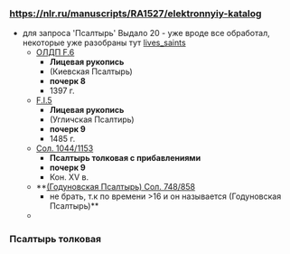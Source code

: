 ### https://nlr.ru/manuscripts/RA1527/elektronnyiy-katalog

- для запроса 'Псалтырь' Выдало 20 - уже вроде все обработал, некоторые уже разобраны тут [lives_saints][lives_saints]
    - [ОЛДП F.6](https://nlr.ru/manuscripts/RA1527/elektronnyiy-katalog?ab=44E98E44-F6A7-43BB-BD45-C56BC603E93D)
        - **Лицевая рукопись**
        - (Киевская Псалтырь)
        - **почерк 8**
        - 1397 г.
    - [F.I.5](https://nlr.ru/manuscripts/RA1527/elektronnyiy-katalog?ab=4D47373D-837D-41A0-9C42-CC051E205AB8)
        - **Лицевая рукопись**
        - (Угличская Псалтирь)
        - **почерк 9**
        - 1485 г.
    - [Сол. 1044/1153](https://nlr.ru/manuscripts/RA1527/elektronnyiy-katalog?ab=A05EC697-47ED-4CCF-BC2C-5B8025CC8127)
        - **Псалтырь толковая с прибавлениями**
        - **почерк 9**
        - Кон. XV в.
    - **[(Годуновская Псалтырь) Сол. 748/858](https://nlr.ru/manuscripts/RA1527/elektronnyiy-katalog?ab=0C225BB7-AF7C-4551-91B7-B4FC634BE51A)
        - не брать, т.к по времени >16 и он называется (Годуновская Псалтырь)**
    -

### Псалтырь толковая

[lives_saints]: ../lives_saints/README.md